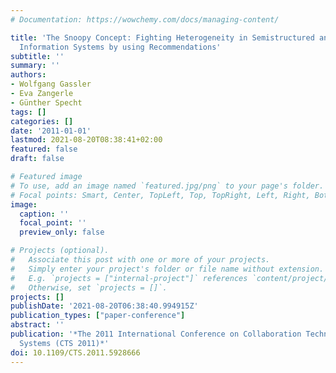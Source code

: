 ```yaml
---
# Documentation: https://wowchemy.com/docs/managing-content/

title: 'The Snoopy Concept: Fighting Heterogeneity in Semistructured and Collaborative
  Information Systems by using Recommendations'
subtitle: ''
summary: ''
authors:
- Wolfgang Gassler
- Eva Zangerle
- Günther Specht
tags: []
categories: []
date: '2011-01-01'
lastmod: 2021-08-20T08:38:41+02:00
featured: false
draft: false

# Featured image
# To use, add an image named `featured.jpg/png` to your page's folder.
# Focal points: Smart, Center, TopLeft, Top, TopRight, Left, Right, BottomLeft, Bottom, BottomRight.
image:
  caption: ''
  focal_point: ''
  preview_only: false

# Projects (optional).
#   Associate this post with one or more of your projects.
#   Simply enter your project's folder or file name without extension.
#   E.g. `projects = ["internal-project"]` references `content/project/deep-learning/index.md`.
#   Otherwise, set `projects = []`.
projects: []
publishDate: '2021-08-20T06:38:40.994915Z'
publication_types: ["paper-conference"]
abstract: ''
publication: '*The 2011 International Conference on Collaboration Technologies and
  Systems (CTS 2011)*'
doi: 10.1109/CTS.2011.5928666
---
```

